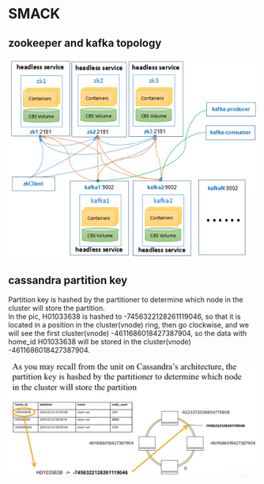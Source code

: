 # SMACK



## zookeeper and kafka topology      

![zookeeperAndKafka.png](./zookeeper/pics/zookeeperAndKafka1.png)

## cassandra partition key   
Partition key is hashed by the partitioner to determine which node in the cluster will store the partition.    
In the pic, H01033638 is hashed to -7456322128261119046, so that it is located in a position in the cluster(vnode) ring, then go clockwise, and we will 
see the first cluster(vnode) -4611686018427387904, so the data with home_id H01033638 will be stored in the cluster(vnode) -4611686018427387904.

![partitionKey](./cassandra/pics/partitionKey.jpg)

